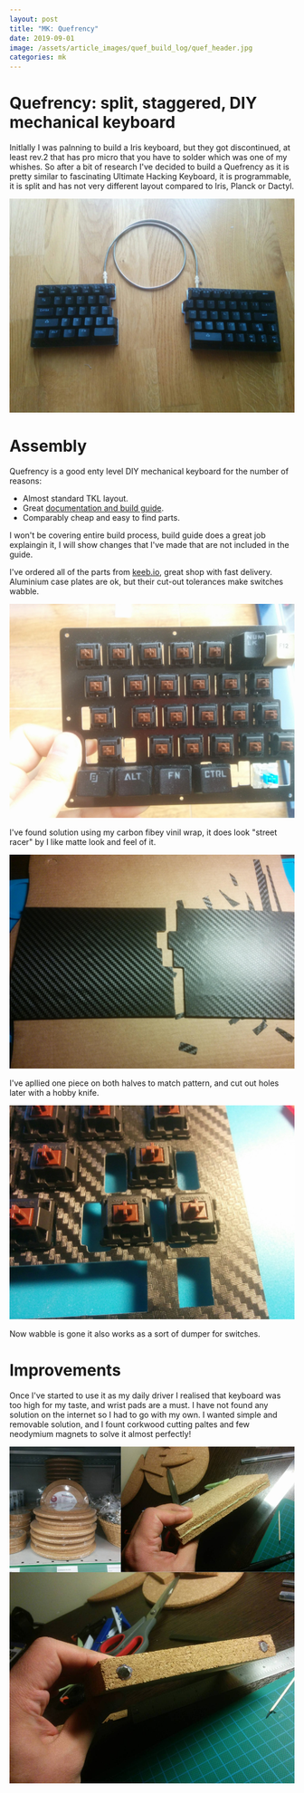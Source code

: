 ```yaml
---
layout: post
title: "MK: Quefrency"
date: 2019-09-01
image: /assets/article_images/quef_build_log/quef_header.jpg
categories: mk
---
```


# Quefrency: split, staggered, DIY mechanical keyboard 

Initlally I was palnning to build a Iris keyboard, but they got discontinued, at least rev.2 that has pro micro that you have to solder which was one of my whishes. So after a bit of research I've decided to build a Quefrency as it is pretty similar to fascinating Ultimate Hacking Keyboard, it is programmable, it is split and has not very different layout compared to Iris, Planck or Dactyl. 

![Quefrency assembled](/assets/article_images/quef_build_log/split_done.jpg)

# Assembly

Quefrency is a good enty level DIY mechanical keyboard for the number of reasons:
- Almost standard TKL layout.
- Great [documentation and build guide](https://docs.keeb.io/quefrency-rev1-build-guide/).
- Comparably cheap and easy to find parts.

I won't be covering entire build process, build guide does a great job explaingin it, I will show changes that I've made that are not included in the guide.

I've ordered all of the parts from [keeb.io](https://keeb.io/), great shop with fast delivery. Aluminium case  plates are ok, but their cut-out tolerances make switches wabble.
 
![Wabbly keys are misaligned](/assets/article_images/quef_build_log/wabbly_keys.jpg)

I've found solution using my carbon fibey vinil wrap, it does look "street racer" by I like matte look and feel of it.

![Firs step applying vinil](/assets/article_images/quef_build_log/carbon_fiber_vinil.jpg)

I've apllied one piece on both halves to match pattern, and cut out holes later with a hobby knife. 

![](/assets/article_images/quef_build_log/carbon_fiber_vinil_keys.jpg)

Now wabble is gone it also works as a sort of dumper for switches.
# Improvements

Once I've started to use it as my daily driver I realised that keyboard was too high for my taste, and wrist pads are a must. I have not found any solution on the internet so I had to go with my own. I wanted simple and removable solution, and I fount corkwood cutting paltes and few neodymium magnets to solve it almost perfectly!

![Wrist pad creation process](/assets/article_images/quef_build_log/wrist_pads_process.jpg)
